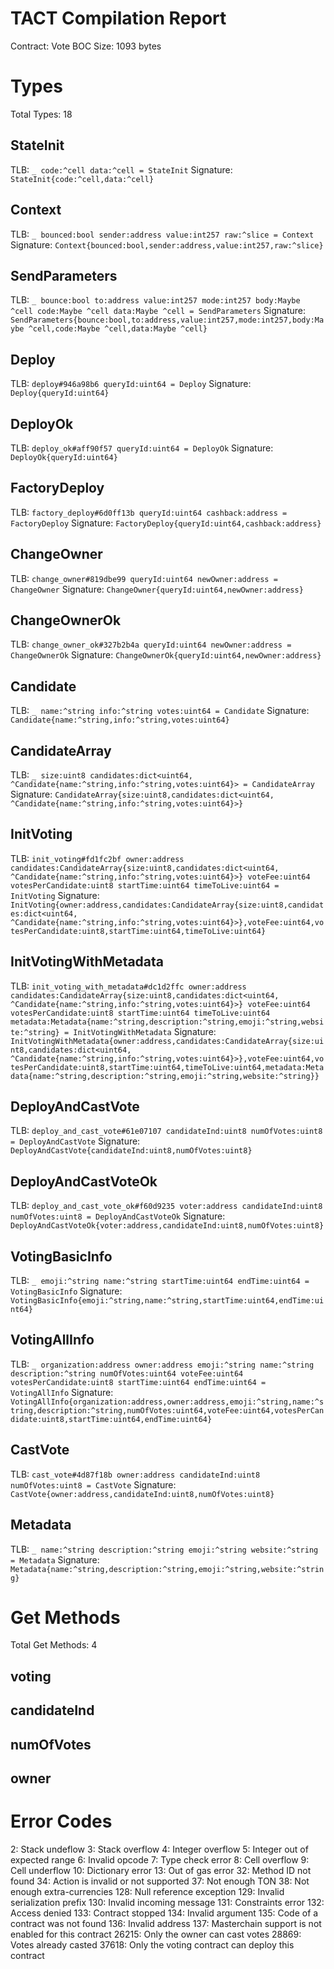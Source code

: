 # TACT Compilation Report
Contract: Vote
BOC Size: 1093 bytes

# Types
Total Types: 18

## StateInit
TLB: `_ code:^cell data:^cell = StateInit`
Signature: `StateInit{code:^cell,data:^cell}`

## Context
TLB: `_ bounced:bool sender:address value:int257 raw:^slice = Context`
Signature: `Context{bounced:bool,sender:address,value:int257,raw:^slice}`

## SendParameters
TLB: `_ bounce:bool to:address value:int257 mode:int257 body:Maybe ^cell code:Maybe ^cell data:Maybe ^cell = SendParameters`
Signature: `SendParameters{bounce:bool,to:address,value:int257,mode:int257,body:Maybe ^cell,code:Maybe ^cell,data:Maybe ^cell}`

## Deploy
TLB: `deploy#946a98b6 queryId:uint64 = Deploy`
Signature: `Deploy{queryId:uint64}`

## DeployOk
TLB: `deploy_ok#aff90f57 queryId:uint64 = DeployOk`
Signature: `DeployOk{queryId:uint64}`

## FactoryDeploy
TLB: `factory_deploy#6d0ff13b queryId:uint64 cashback:address = FactoryDeploy`
Signature: `FactoryDeploy{queryId:uint64,cashback:address}`

## ChangeOwner
TLB: `change_owner#819dbe99 queryId:uint64 newOwner:address = ChangeOwner`
Signature: `ChangeOwner{queryId:uint64,newOwner:address}`

## ChangeOwnerOk
TLB: `change_owner_ok#327b2b4a queryId:uint64 newOwner:address = ChangeOwnerOk`
Signature: `ChangeOwnerOk{queryId:uint64,newOwner:address}`

## Candidate
TLB: `_ name:^string info:^string votes:uint64 = Candidate`
Signature: `Candidate{name:^string,info:^string,votes:uint64}`

## CandidateArray
TLB: `_ size:uint8 candidates:dict<uint64, ^Candidate{name:^string,info:^string,votes:uint64}> = CandidateArray`
Signature: `CandidateArray{size:uint8,candidates:dict<uint64, ^Candidate{name:^string,info:^string,votes:uint64}>}`

## InitVoting
TLB: `init_voting#fd1fc2bf owner:address candidates:CandidateArray{size:uint8,candidates:dict<uint64, ^Candidate{name:^string,info:^string,votes:uint64}>} voteFee:uint64 votesPerCandidate:uint8 startTime:uint64 timeToLive:uint64 = InitVoting`
Signature: `InitVoting{owner:address,candidates:CandidateArray{size:uint8,candidates:dict<uint64, ^Candidate{name:^string,info:^string,votes:uint64}>},voteFee:uint64,votesPerCandidate:uint8,startTime:uint64,timeToLive:uint64}`

## InitVotingWithMetadata
TLB: `init_voting_with_metadata#dc1d2ffc owner:address candidates:CandidateArray{size:uint8,candidates:dict<uint64, ^Candidate{name:^string,info:^string,votes:uint64}>} voteFee:uint64 votesPerCandidate:uint8 startTime:uint64 timeToLive:uint64 metadata:Metadata{name:^string,description:^string,emoji:^string,website:^string} = InitVotingWithMetadata`
Signature: `InitVotingWithMetadata{owner:address,candidates:CandidateArray{size:uint8,candidates:dict<uint64, ^Candidate{name:^string,info:^string,votes:uint64}>},voteFee:uint64,votesPerCandidate:uint8,startTime:uint64,timeToLive:uint64,metadata:Metadata{name:^string,description:^string,emoji:^string,website:^string}}`

## DeployAndCastVote
TLB: `deploy_and_cast_vote#61e07107 candidateInd:uint8 numOfVotes:uint8 = DeployAndCastVote`
Signature: `DeployAndCastVote{candidateInd:uint8,numOfVotes:uint8}`

## DeployAndCastVoteOk
TLB: `deploy_and_cast_vote_ok#f60d9235 voter:address candidateInd:uint8 numOfVotes:uint8 = DeployAndCastVoteOk`
Signature: `DeployAndCastVoteOk{voter:address,candidateInd:uint8,numOfVotes:uint8}`

## VotingBasicInfo
TLB: `_ emoji:^string name:^string startTime:uint64 endTime:uint64 = VotingBasicInfo`
Signature: `VotingBasicInfo{emoji:^string,name:^string,startTime:uint64,endTime:uint64}`

## VotingAllInfo
TLB: `_ organization:address owner:address emoji:^string name:^string description:^string numOfVotes:uint64 voteFee:uint64 votesPerCandidate:uint8 startTime:uint64 endTime:uint64 = VotingAllInfo`
Signature: `VotingAllInfo{organization:address,owner:address,emoji:^string,name:^string,description:^string,numOfVotes:uint64,voteFee:uint64,votesPerCandidate:uint8,startTime:uint64,endTime:uint64}`

## CastVote
TLB: `cast_vote#4d87f18b owner:address candidateInd:uint8 numOfVotes:uint8 = CastVote`
Signature: `CastVote{owner:address,candidateInd:uint8,numOfVotes:uint8}`

## Metadata
TLB: `_ name:^string description:^string emoji:^string website:^string = Metadata`
Signature: `Metadata{name:^string,description:^string,emoji:^string,website:^string}`

# Get Methods
Total Get Methods: 4

## voting

## candidateInd

## numOfVotes

## owner

# Error Codes
2: Stack undeflow
3: Stack overflow
4: Integer overflow
5: Integer out of expected range
6: Invalid opcode
7: Type check error
8: Cell overflow
9: Cell underflow
10: Dictionary error
13: Out of gas error
32: Method ID not found
34: Action is invalid or not supported
37: Not enough TON
38: Not enough extra-currencies
128: Null reference exception
129: Invalid serialization prefix
130: Invalid incoming message
131: Constraints error
132: Access denied
133: Contract stopped
134: Invalid argument
135: Code of a contract was not found
136: Invalid address
137: Masterchain support is not enabled for this contract
26215: Only the owner can cast votes
28869: Votes already casted
37618: Only the voting contract can deploy this contract